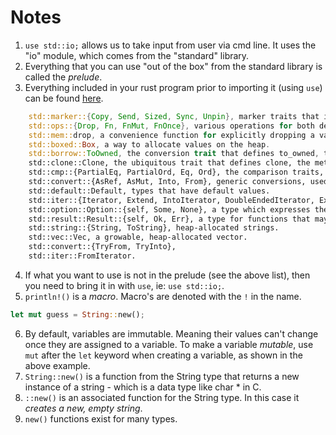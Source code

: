 # Notes

1. `use std::io;` allows us to take input from user via cmd line. It uses the "io" module, which comes from the "standard" library. 
2. Everything that you can use "out of the box" from the standard library is called the *prelude*.
3. Everything included in your rust program prior to importing it (using `use`) can be found [here](https://doc.rust-lang.org/std/prelude/index.html).

```rust
    std::marker::{Copy, Send, Sized, Sync, Unpin}, marker traits that indicate fundamental properties of types.
    std::ops::{Drop, Fn, FnMut, FnOnce}, various operations for both destructors and overloading ().
    std::mem::drop, a convenience function for explicitly dropping a value.
    std::boxed::Box, a way to allocate values on the heap.
    std::borrow::ToOwned, the conversion trait that defines to_owned, the generic method for creating an owned type from a borrowed type.
    std::clone::Clone, the ubiquitous trait that defines clone, the method for producing a copy of a value.
    std::cmp::{PartialEq, PartialOrd, Eq, Ord}, the comparison traits, which implement the comparison operators and are often seen in trait bounds.
    std::convert::{AsRef, AsMut, Into, From}, generic conversions, used by savvy API authors to create overloaded methods.
    std::default::Default, types that have default values.
    std::iter::{Iterator, Extend, IntoIterator, DoubleEndedIterator, ExactSizeIterator}, iterators of various kinds.
    std::option::Option::{self, Some, None}, a type which expresses the presence or absence of a value. This type is so commonly used, its variants are also exported.
    std::result::Result::{self, Ok, Err}, a type for functions that may succeed or fail. Like Option, its variants are exported as well.
    std::string::{String, ToString}, heap-allocated strings.
    std::vec::Vec, a growable, heap-allocated vector.
    std::convert::{TryFrom, TryInto},
    std::iter::FromIterator.
```
4. If what you want to use is not in the prelude (see the above list), then you need to bring it in with `use`, ie: `use std::io;`.
5. `println!()` is a *macro*. Macro's are denoted with the `!` in the name. 

```rust
let mut guess = String::new();
```
6. By default, variables are immutable. Meaning their values can't change once they are assigned to a variable. To make a variable *mutable*, use `mut` after the `let` keyword when creating a variable, as shown in the above example. 
7. `String::new()` is a function from the String type that returns a new instance of a string - which is a data type like char * in C.  
8. `::new()` is an associated function for the String type. In this case it *creates a new, empty string*.
9. `new()` functions exist for many types. 
